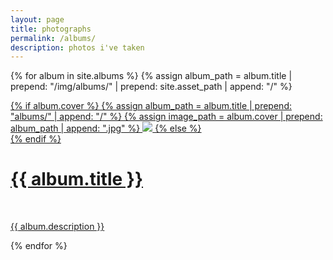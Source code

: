 ```yaml
---
layout: page
title: photographs
permalink: /albums/
description: photos i've taken
---
```


{% for album in site.albums %}
{% assign album_path = album.title | prepend: "/img/albums/" | prepend: site.asset_path | append: "/" %}

<div class="album-link">
    <a href="{{ album.url | prepend: site.baseurl | prepend: site.url }}">
    {% if album.cover %}
    {% assign album_path = album.title | prepend: "albums/" | append: "/" %}
    {% assign image_path = album.cover | prepend: album_path | append: ".jpg" %}
    <img src="{{ image_path | prepend: site.asset_path }}"/>
    {% else %}
    <div class="thumbnail blankbox"></div>
    {% endif %}    
    <span>
        <h1>{{ album.title }}</h1>
        <br/>
        <p>{{ album.description }}</p>
    </span>
    </a>
</div>

{% endfor %}
